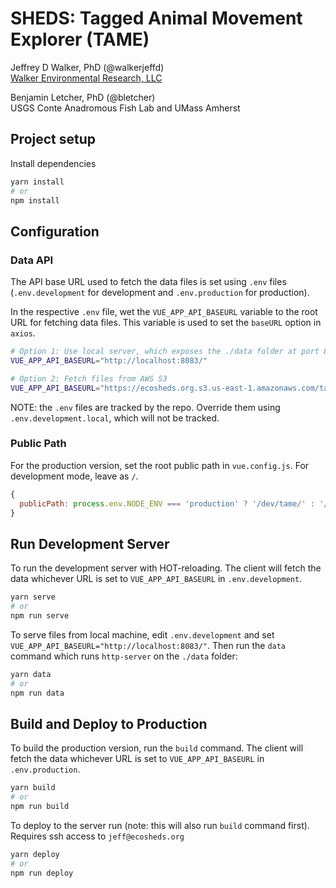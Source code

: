 # SHEDS: Tagged Animal Movement Explorer (TAME)

Jeffrey D Walker, PhD (@walkerjeffd)  
[Walker Environmental Research, LLC](https://walkerenvres.com)

Benjamin Letcher, PhD (@bletcher)  
USGS Conte Anadromous Fish Lab and UMass Amherst

## Project setup

Install dependencies

```sh
yarn install
# or
npm install
```

## Configuration

### Data API

The API base URL used to fetch the data files is set using `.env` files (`.env.development` for development and `.env.production` for production).

In the respective `.env` file, wet the `VUE_APP_API_BASEURL` variable to the root URL for fetching data files. This variable is used to set the `baseURL` option in `axios`.

```sh
# Option 1: Use local server, which exposes the ./data folder at port 8083 (must be started using `yarn/npm run data`, see below)
VUE_APP_API_BASEURL="http://localhost:8083/"

# Option 2: Fetch files from AWS S3
VUE_APP_API_BASEURL="https://ecosheds.org.s3.us-east-1.amazonaws.com/tame-dev"
```

NOTE: the `.env` files are tracked by the repo. Override them using `.env.development.local`, which will not be tracked.

### Public Path

For the production version, set the root public path in `vue.config.js`. For development mode, leave as `/`.

```js
{
  publicPath: process.env.NODE_ENV === 'production' ? '/dev/tame/' : '/'
}
```

## Run Development Server

To run the development server with HOT-reloading. The client will fetch the data whichever URL is set to `VUE_APP_API_BASEURL` in `.env.development`.

```sh
yarn serve
# or
npm run serve
```

To serve files from local machine, edit `.env.development` and set `VUE_APP_API_BASEURL="http://localhost:8083/"`. Then run the `data` command which runs `http-server` on the `./data` folder:

```sh
yarn data
# or
npm run data
```

## Build and Deploy to Production

To build the production version, run the `build` command. The client will fetch the data whichever URL is set to `VUE_APP_API_BASEURL` in `.env.production`.

```sh
yarn build
# or
npm run build
```

To deploy to the server run (note: this will also run `build` command first). Requires ssh access to `jeff@ecosheds.org`

```sh
yarn deploy
# or
npm run deploy
```
